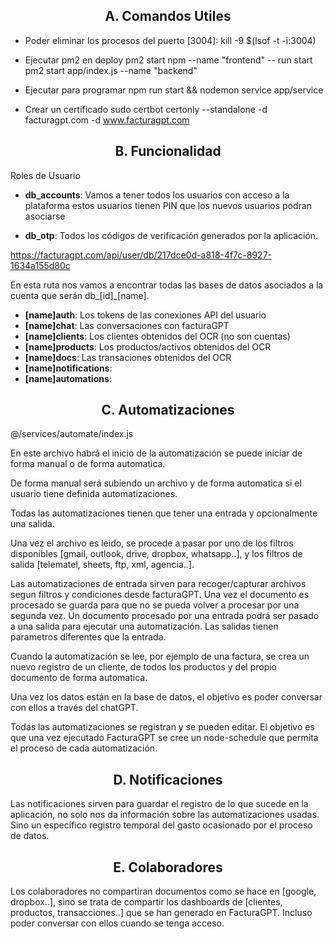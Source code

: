 


<h2 align="center">A. Comandos Utiles</h2>

- Poder eliminar los procesos del puerto [3004]:
kill -9 $(lsof -t -i:3004) 

- Ejecutar pm2 en deploy
pm2 start npm --name "frontend" -- run start
pm2 start app/index.js --name "backend"

- Ejecutar para programar
npm run start && nodemon service app/service

- Crear un certificado
sudo certbot certonly --standalone -d facturagpt.com -d www.facturagpt.com

<h2 align="center">B. Funcionalidad</h2>

Roles de Usuario

- <b>db_accounts</b>: 
Vamos a tener todos los usuarios con acceso a la plataforma estos usuarios tienen PIN que los nuevos usuarios podran asociarse

- <b>db_otp</b>:
Todos los códigos de verificación generados por la aplicación.

https://facturagpt.com/api/user/db/217dce0d-a818-4f7c-8927-1634a155d80c

En esta ruta nos vamos a encontrar todas las bases de datos asociados a la cuenta que serán db_[id]_[name].


- <b>[name]auth</b>: Los tokens de las conexiones API del usuario
- <b>[name]chat</b>: Las conversaciones con facturaGPT
- <b>[name]clients</b>: Los clientes obtenidos del OCR (no son cuentas)
- <b>[name]products</b>: Los productos/activos obtenidos del OCR
- <b>[name]docs</b>: Las transaciones obtenidos del OCR
- <b>[name]notifications</b>: 
- <b>[name]automations</b>: 


<h2 align="center">C. Automatizaciones</h2>


@/services/automate/index.js

En este archivo habrá el inicio de la automatización
se puede iniciar de forma manual o de forma automatica.

De forma manual será subiendo un archivo y de forma automatica si el usuario tiene definida automatizaciones.

Todas las automatizaciones tienen que tener una entrada y opcionalmente una salida.


Una vez el archivo es leido, se procede a pasar por uno de los filtros disponibles [gmail, outlook, drive, dropbox, whatsapp..], y los filtros de salida [telematel, sheets, ftp, xml, agencia..].

Las automatizaciones de entrada sirven para recoger/capturar archivos
segun filtros y condiciones desde facturaGPT. Una vez el documento es procesado se guarda para que no se pueda volver a procesar por una segunda vez. Un documento procesado por una entrada podrá ser pasado a una salida para ejecutar una automatización. Las salidas tienen parametros diferentes que la entrada. 


Cuando la automatización se lee, por ejemplo de una factura, se crea un nuevo registro de un cliente, de todos los productos y del propio documento de forma automatica.

Una vez los datos están en la base de datos, el objetivo es poder conversar con ellos a través del chatGPT. 

Todas las automatizaciones se registran y se pueden editar. El objetivo es que una vez ejecutado FacturaGPT se cree un node-schedule que permita el proceso de cada automatización.


<h2 align="center">D. Notificaciones</h2>


Las notificaciones sirven para guardar el registro de lo que sucede en la aplicación, no solo nos da información sobre las automatizaciones usadas. Sino un especifico registro temporal del gasto ocasionado por el proceso de datos. 

<h2 align="center">E. Colaboradores</h2>

Los colaboradores no compartiran documentos como se hace en [google, dropbox..], sino se trata de compartir los dashboards de [clientes, productos, transacciones..] que se han generado en FacturaGPT. Incluso poder conversar con ellos cuando se tenga acceso.